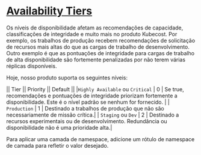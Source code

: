 # [Availability Tiers](https://guide.kubecost.com/hc/en-us/articles/4407595926423-Availability-Tiers)

Os níveis de disponibilidade afetam as recomendações de capacidade, classificações de integridade e muito mais no produto Kubecost. Por exemplo, os trabalhos de produção recebem recomendações de solicitação de recursos mais altas do que as cargas de trabalho de desenvolvimento. Outro exemplo é que as pontuações de integridade para cargas de trabalho de alta disponibilidade são fortemente penalizadas por não terem várias réplicas disponíveis.

Hoje, nosso produto suporta os seguintes níveis:

|| Tier || Priority || Default ||
|`Highly Available` ou `Critical` | 0 | Se true, recomendações e pontuações de integridade priorizam fortemente a disponibilidade. Este é o nível padrão se nenhum for fornecido. |
| `Production` | 1 | Destinado a trabalhos de produção que não são necessariamente de missão crítica.| 
| `Staging` ou `Dev` | 2 | Destinado a recursos experimentais ou de desenvolvimento. Redundância ou disponibilidade não é uma prioridade alta.|

Para aplicar uma camada de namespace, adicione um rótulo de namespace de camada para refletir o valor desejado.
